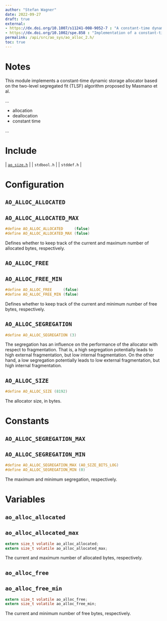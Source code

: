 ```yaml
---
author: "Stefan Wagner"
date: 2022-09-27
draft: true
external:
- https://dx.doi.org/10.1007/s11241-008-9052-7 : "A constant-time dynamic storage allocator for real-time systems. Masmano et al. 2008."
- https://dx.doi.org/10.1002/spe.858 : "Implementation of a constant-time dynamic storage allocator. Masmano et al. 2007."
permalink: /api/src/ao_sys/ao_alloc_2.h/
toc: true
---
```


# Notes

This module implements a constant-time dynamic storage allocator based on the two-level segregated fit (TLSF) algorithm proposed by Masmano et al.

...

- allocation
- deallocation
- constant time

...

# Include

| [`ao_size.h`](../ao/ao_size.h.md) |
| `stdbool.h` |
| `stddef.h` |

# Configuration

## `AO_ALLOC_ALLOCATED`
## `AO_ALLOC_ALLOCATED_MAX`

```c
#define AO_ALLOC_ALLOCATED     (false)
#define AO_ALLOC_ALLOCATED_MAX (false)
```

Defines whether to keep track of the current and maximum number of allocated bytes, respectively.

## `AO_ALLOC_FREE`
## `AO_ALLOC_FREE_MIN`

```c
#define AO_ALLOC_FREE     (false)
#define AO_ALLOC_FREE_MIN (false)
```

Defines whether to keep track of the current and minimum number of free bytes, respectively.

## `AO_ALLOC_SEGREGATION`

```c
#define AO_ALLOC_SEGREGATION (3)
```

The segregation has an influence on the performance of the allocator with respect to fragmentation. That is, a high segregation potentially leads to high external fragmentation, but low internal fragmentation. On the other hand, a low segregation potentially leads to low external fragmentation, but high internal fragmentation.

## `AO_ALLOC_SIZE`

```c
#define AO_ALLOC_SIZE (8192)
```

The allocator size, in bytes.

# Constants

## `AO_ALLOC_SEGREGATION_MAX`
## `AO_ALLOC_SEGREGATION_MIN`

```c
#define AO_ALLOC_SEGREGATION_MAX (AO_SIZE_BITS_LOG)
#define AO_ALLOC_SEGREGATION_MIN (0)
```

The maximum and minimum segregation, respectively.

# Variables

## `ao_alloc_allocated`
## `ao_alloc_allocated_max`

```c
extern size_t volatile ao_alloc_allocated;
extern size_t volatile ao_alloc_allocated_max;
```

The current and maximum number of allocated bytes, respectively.

## `ao_alloc_free`
## `ao_alloc_free_min`

```c
extern size_t volatile ao_alloc_free;
extern size_t volatile ao_alloc_free_min;
```

The current and minimum number of free bytes, respectively.
